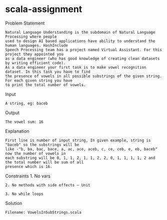 # scala-assignment

Problem Statement

	Natural Language Understanding is the subdomain of Natural Language Processing where people
	used to design AI based applications have ability to understand the human languages. HashInclude
	Speech Processing team has a project named Virtual Assistant. For this project they appointed you
	as a data engineer (who has good knowledge of creating clean datasets by writing efficient code).
	As a data engineer your first task is to make vowel recognition dataset. In this task you have to find
	the presence of vowels in all possible substrings of the given string. For each given string you have
	to print the total number of vowels.

Input
	
	A string, eg: baceb

Output

	The vowel sum: 16

Explanation

	First line is number of input string, In given example, string is "baceb" so the substrings will be
	like -"b, ba, bac, bace, a, ac, ace, aceb, c, ce, ceb, e, eb, baceb" now the number of vowels in
	each substring will be 0, 1, 1, 2, 1, 1, 2, 2, 0, 1, 1, 1, 1, 2 and the total number will be sum of all
	presence which is 16.

Constraints
	1. No vars

	2. No methods with side effects – Unit

	3. No while loops

Solution 
	
	Filename: VowelsInSubStrings.scala
